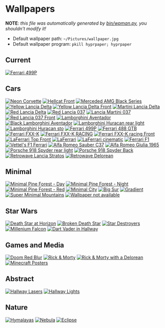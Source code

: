 # Wallpapers

**NOTE**: _this file was automatically generated by [bin/wpman.py](https://github.com/TheDarkBug/DotFiles/blob/main/bin/wpman.py), you shouldn't modify it!_

+ Default wallpaper path: `~/Pictures/wallpaper.jpg`
+ Default wallpaper program: `pkill hyprpaper; hyprpaper`


## Current

[![Ferrari 499P](https://images7.74932ac241946d4c3e5711ea2fe60f16.r2.cloudflarestorage.com/128/1285157.jpg?response-content-disposition=attachment%3B%20filename%3D%221285157.jpg%22&X-Amz-Content-Sha256=UNSIGNED-PAYLOAD&X-Amz-Algorithm=AWS4-HMAC-SHA256&X-Amz-Credential=25a1f3698f61250ae37fa2aae83c3913%2F20230611%2Fauto%2Fs3%2Faws4_request&X-Amz-Date=20230611T171316Z&X-Amz-SignedHeaders=host&X-Amz-Expires=60&X-Amz-Signature=2934a2c1acb0484dbf1a2a078c3401390dfa72e91d8d853e66cd5d273f30b91f)](https://wall.alphacoders.com/big.php?i=1285157)


## Cars

[![Neon Corvette](https://r4.wallpaperflare.com/wallpaper/193/556/883/car-neon-chevrolet-corvette-race-cars-hd-wallpaper-5970780de1da4d6bf62798ff90b1a6ed.jpg)](https://www.wallpaperflare.com/car-neon-chevrolet-corvette-race-cars-wallpaper-gjjso)
[![Hellcat Front](https://r4.wallpaperflare.com/wallpaper/666/167/593/dodge-challenger-srt-hellcat-widebody-dodge-challenger-2018-cars-4k-wallpaper-66aadc54c2d82d36e8d36b22f8aa9d24.jpg)](https://www.wallpaperflare.com/dodge-challenger-srt-hellcat-widebody-2018-cars-4k-hd-wallpaper-brnso)
[![Merceded AMG Black Series](https://r4.wallpaperflare.com/wallpaper/29/1013/318/black-car-car-mercedes-benz-mercedes-wallpaper-a8764d18c0808c88c0ec21be58a2445a.jpg)](https://www.wallpaperflare.com/black-car-mercedes-benz-luxury-vehicle-supercar-rim-sports-car-wallpaper-rjmo)
[![Yellow Lancia Delta](https://r4.wallpaperflare.com/wallpaper/655/459/714/lancia-delta-lancia-delta-integrale-giallo-ginestra-yellow-car-hd-wallpaper-bb796dca446447934cd22dd9c81e883d.jpg)](https://www.wallpaperflare.com/lancia-delta-lancia-delta-integrale-giallo-ginestra-yellow-wallpaper-ymirj)
[![Yellow Lancia Delta Front](https://r4.wallpaperflare.com/wallpaper/930/887/788/lancia-delta-lancia-delta-integrale-yellow-car-giallo-ginestra-hd-wallpaper-2a38daf6e6f218772e15eceed47dd767.jpg)](https://www.wallpaperflare.com/lancia-delta-lancia-delta-integrale-yellow-car-giallo-ginestra-wallpaper-ymios)
[![Martini Lancia Delta](https://r4.wallpaperflare.com/wallpaper/848/177/224/lancia-integrale-sports-car-martini-racing-wallpaper-b9d0788d01baad4bc627a89f40a1964d.jpg)](https://www.wallpaperflare.com/white-and-red-5-door-hatchback-lancia-integrale-martini-racing-wallpaper-qudx)
[![Red Lancia Delta](https://r4.wallpaperflare.com/wallpaper/215/925/140/khyzyl-saleem-car-render-digital-art-wallpaper-0437d25bfa4ddc6e7362b950026205e6.jpg)](https://www.wallpaperflare.com/khyzyl-saleem-car-render-digital-art-lancia-delta-widebody-wallpaper-cbrgm)
[![Red Lancia 037](https://r4.wallpaperflare.com/wallpaper/904/432/42/lancia-037-rally-cars-red-cars-group-b-stradale-hd-wallpaper-29a0e80d715afd9be67728df709196cd.jpg)](https://www.wallpaperflare.com/lancia-037-rally-cars-red-cars-group-b-stradale-italian-cars-wallpaper-gvcbk)
[![Lancia Martini 037](https://r4.wallpaperflare.com/wallpaper/774/793/149/sports-car-road-rally-cars-rallye-wallpaper-73fd5ae1caf66aaea590cd0798cc464a.jpg)](https://www.wallpaperflare.com/sports-car-road-rally-cars-rallye-group-b-lancia-037-wallpaper-corbd)
[![Red Lancia 037 Front](https://r4.wallpaperflare.com/wallpaper/832/697/96/037-1982-classic-lancia-wallpaper-48566d6850808cf8e0ec114ea8c214fa.jpg)](https://www.wallpaperflare.com/037-1982-classic-lancia-race-racing-rally-stradale-supercar-wallpaper-ubedn)
[![Lamborghini Aventador](https://r4.wallpaperflare.com/wallpaper/157/340/999/car-sports-car-supercar-lamborghini-aventador-wallpaper-d77fa2e4cfb58f7a1f2264e1f171a785.jpg)](https://www.wallpaperflare.com/car-sports-car-supercar-lamborghini-aventador-blue-car-wallpaper-ruhv)
[![Black Lamborghini Aventador](https://r4.wallpaperflare.com/wallpaper/323/372/925/lamborghini-car-lamborghini-aventador-vehicle-wallpaper-d92038ed217a5d6b9657d80f208126ad.jpg)](https://www.wallpaperflare.com/black-sports-car-lamborghini-lamborghini-aventador-vehicle-wallpaper-hdsfx)
[![Lamborghini Huracan rear light](https://r4.wallpaperflare.com/wallpaper/198/313/156/lamborghini-huracan-performante-lamborghini-huracan-lamborghini-2018-cars-wallpaper-5135583db0f7ca312096c287111faa76.jpg)](https://www.wallpaperflare.com/lamborghini-huracan-performante-2018-cars-hd-behance-wallpaper-yjah)
[![Lamborghini Huracan sto](https://r4.wallpaperflare.com/wallpaper/499/274/544/lamborghini-huracan-sto-lamborghini-huracan-lamborghini-car-vehicle-hd-wallpaper-98862d68e070ecb8007c513e780284ba.jpg)](https://www.wallpaperflare.com/lamborghini-huracan-sto-car-vehicle-sports-car-blue-cars-wallpaper-ypiid)
[![Ferrari 499P](https://images7.74932ac241946d4c3e5711ea2fe60f16.r2.cloudflarestorage.com/128/1285157.jpg?response-content-disposition=attachment%3B%20filename%3D%221285157.jpg%22&X-Amz-Content-Sha256=UNSIGNED-PAYLOAD&X-Amz-Algorithm=AWS4-HMAC-SHA256&X-Amz-Credential=25a1f3698f61250ae37fa2aae83c3913%2F20230611%2Fauto%2Fs3%2Faws4_request&X-Amz-Date=20230611T171316Z&X-Amz-SignedHeaders=host&X-Amz-Expires=60&X-Amz-Signature=2934a2c1acb0484dbf1a2a078c3401390dfa72e91d8d853e66cd5d273f30b91f)](https://wall.alphacoders.com/big.php?i=1285157)
[![Ferrari 488 GTB](https://r4.wallpaperflare.com/wallpaper/852/146/553/car-red-vehicle-ferrari-488-gtb-wallpaper-f36ad7fa554ec45ded8c7512ebe8ef35.jpg)](https://www.wallpaperflare.com/red-ferrari-488-gtb-car-vehicle-motor-vehicle-mode-of-transportation-wallpaper-pnvwf)
[![Ferrari FXX-K](https://r4.wallpaperflare.com/wallpaper/207/591/803/ferrari-fxx-k-car-wallpaper-0826fccadfacd7998e80a9c242193b80.jpg)](https://www.wallpaperflare.com/red-sports-car-ferrari-fxx-k-mode-of-transportation-motor-vehicle-wallpaper-pwqpm)
[![Ferrari FXX-K RACING](HTTPS://R4.WALLPAPERFLARE.COM/WALLPAPER/603/10/498/FERRARI-FXX-K-CAR-RACE-TRACKS-WALLPAPER-7900C8BD41EA8D8B7647B8DFB04196ED.JPG)](HTTPS://WWW.WALLPAPERFLARE.COM/FERRARI-FXX-K-CAR-RACE-TRACKS-MODE-OF-TRANSPORTATION-RED-WALLPAPER-CSUUR)
[![Ferrari FXX-K racing Front](https://r4.wallpaperflare.com/wallpaper/62/6/336/race-car-ferrari-fxx-k-ferrari-4k-wallpaper-b61adc6492586d469833dba228ba7d74.jpg)](https://www.wallpaperflare.com/race-car-ferrari-fxx-k-4k-wallpaper-blldh)
[![LaFerrari Top Front](https://r4.wallpaperflare.com/wallpaper/612/589/153/car-super-car-ferrari-ferrari-laferrari-wallpaper-804144671d9386b9369ca0e375aec085.jpg)](https://www.wallpaperflare.com/car-super-car-ferrari-ferrari-laferrari-vehicle-front-wallpaper-celtl)
[![LaFerrari](https://r4.wallpaperflare.com/wallpaper/882/252/884/ferrari-ferrari-laferrari-wallpaper-f9f008cd716aeddbf687780f8091c66d.jpg)](https://www.wallpaperflare.com/ferrari-ferrari-laferrari-mode-of-transportation-car-motor-vehicle-wallpaper-cmvvs)
[![LaFerrari cinematic](https://r4.wallpaperflare.com/wallpaper/170/566/427/ferrari-ferrari-laferrari-sports-car-red-cars-wallpaper-7900784de14afdab060798ef60e1665d.jpg)](https://www.wallpaperflare.com/ferrari-ferrari-laferrari-sports-car-red-cars-wallpaper-cjbjs)
[![Ferrari F1](https://r4.wallpaperflare.com/wallpaper/308/163/800/f1-ferrari-formula-1-formula-one-wallpaper-42cb9a85321e29826de6c85611864dfb.jpg)](https://www.wallpaperflare.com/f1-ferrari-formula-1-formula-one-red-bull-wallpaper-ufsaq)
[![Vettel's F1 Ferrari](https://r4.wallpaperflare.com/wallpaper/587/946/472/sebastian-vettel-ferrari-f1-formula-1-race-tracks-hd-wallpaper-9b196d9af45457731cb2fd19187ee8cd.jpg)](https://www.wallpaperflare.com/sebastian-vettel-ferrari-f1-formula-1-race-tracks-wallpaper-ytloh)
[![Alfa Romeo Sauber C37](https://r4.wallpaperflare.com/wallpaper/944/921/206/alfa-romeo-sauber-c37-formula-1-f1-cars-4k-wallpaper-6570a86fa7a5b936916bf748be9901a0.jpg)](https://www.wallpaperflare.com/alfa-romeo-sauber-c37-formula-1-f1-cars-4k-wallpaper-qiqqq)
[![Alfa Romeo Giulia 1965](https://r4.wallpaperflare.com/wallpaper/867/408/874/alfa-romeo-car-vehicle-alfa-romeo-gulia-1965-year-hd-wallpaper-03ea930a8885bcdd88a2aed34148c261.jpg)](https://www.wallpaperflare.com/alfa-romeo-car-vehicle-alfa-romeo-gulia-1965-year-v8-carbon-giulia-488-wallpaper-udrjs)
[![Porsche 918 Spyder rear light](https://r4.wallpaperflare.com/wallpaper/423/834/385/porsche-918-spyder-4k-martini-racing-wallpaper-172c481b7fdd51740914e0817a77ea9f.jpg)](https://www.wallpaperflare.com/porsche-918-spyder-4k-martini-racing-wallpaper-quadk)
[![Porsche 918 Spyder Back](https://r4.wallpaperflare.com/wallpaper/989/167/747/porsche-918-spyder-car-blue-cars-wallpaper-4e0e235e9728ccd682e6fbce1093ee27.jpg)](https://www.wallpaperflare.com/blue-supercar-porsche-918-spyder-blue-cars-transportation-wallpaper-pafpa)
[![Retrowave Lancia Stratos](https://r4.wallpaperflare.com/wallpaper/336/266/412/retrowave-car-vehicle-sports-car-wallpaper-78b63d788090fcd8d04c219e2832c4ba.jpg)](https://www.wallpaperflare.com/retrowave-car-vehicle-sports-car-synthwave-80s-1980s-wallpaper-tjvcz)
[![Retrowave Delorean](https://r4.wallpaperflare.com/wallpaper/993/509/280/digital-art-artwork-illustration-retrowave-synthwave-hd-wallpaper-58964d88c0e0dc98003c919e6812049a.jpg)](https://www.wallpaperflare.com/digital-art-artwork-illustration-retrowave-synthwave-vaporwave-wallpaper-yhnex)


## Minimal

[![Minimal Pine Forest - Day](https://r4.wallpaperflare.com/wallpaper/591/300/904/mountains-minimalism-forest-firewatch-wallpaper-e856bda8e0e0bc18904c41be18a274da.jpg)](https://www.wallpaperflare.com/pine-trees-field-firewatch-game-wallpaper-mountains-minimalism-wallpaper-ctu)
[![Minimal Pine Forest - Night](https://r4.wallpaperflare.com/wallpaper/312/159/584/firewatch-night-forest-nature-wallpaper-78b65dd82000ecf8e0dc810ea812648a.jpg)](https://www.wallpaperflare.com/brown-watch-tower-wallpaper-untitled-firewatch-night-forest-wallpaper-tvr)
[![Minimal Pine Forest - Red](https://r4.wallpaperflare.com/wallpaper/758/252/42/firewatch-video-games-mountains-nature-wallpaper-d8c6cc1acf2cf7c96e70797232d9cb10.jpg)](https://www.wallpaperflare.com/towerhouse-digital-wallpaper-house-on-top-of-a-tower-in-the-mountains-painting-wallpaper-qi)
[![Minimal City](https://r4.wallpaperflare.com/wallpaper/573/824/918/home-minimalism-night-vector-the-city-hd-wallpaper-2605ff3363c50ecb8c5e79551197c626.jpg)](https://www.wallpaperflare.com/home-minimalism-night-vector-the-city-light-style-building-wallpaper-goavt)
[![Big Sur](https://r4.wallpaperflare.com/wallpaper/414/160/33/mac-os-x-os-x-big-sur-hd-wallpaper-863ba887a4a08dd3896af12ae4bd7792.jpg)](https://www.wallpaperflare.com/mac-os-x-big-sur-wallpaper-ymryv)
[![Gradient](https://r4.wallpaperflare.com/wallpaper/707/220/899/gradient-blue-pink-abstract-art-wallpaper-a33b436d2de9cbc5dfa6225748ab3818.jpg)](https://www.wallpaperflare.com/gradient-blue-pink-abstract-art-wallpaper-cvxen)
[![Super Minimal Mountains](https://r4.wallpaperflare.com/wallpaper/524/1000/1020/minimal-mountains-landscape-wallpaper-5d8518edf0d87a6cc9601d35292f3c0b.jpg)](https://www.wallpaperflare.com/minimal-mountains-landscape-wallpaper-bkqgy)
[![Wallpaper not available](https://r4.wallpaperflare.com/wallpaper/173/114/541/minimalism-black-background-error-simple-background-not-available-hd-wallpaper-f9e0186d713abd8be667c85fd06116cd.jpg)](https://www.wallpaperflare.com/minimalism-black-background-error-simple-background-not-available-wallpaper-grxal)


## Star Wars

[![Death Star at Horizon](https://r4.wallpaperflare.com/wallpaper/1005/822/563/star-wars-death-star-at-at-space-wallpaper-abe6bced53f1bfb9a5847bf93dac5c90.jpg)](https://www.wallpaperflare.com/star-wars-star-destroyer-wallpaper-death-star-at-at-space-wallpaper-mxva)
[![Broken Death Star](https://r4.wallpaperflare.com/wallpaper/201/929/79/digital-art-star-wars-death-star-black-wallpaper-f9b0b81d91ea8d1b36f708cf8041d68d.jpg)](https://www.wallpaperflare.com/digital-art-star-wars-death-star-black-1920x1080-wallpaper-mcnyw)
[![Star Destroyers](https://r4.wallpaperflare.com/wallpaper/581/864/856/imperial-class-star-destroyer-wallpaper-3da50da6ed6bd846c4bc956940432d58.jpg)](https://www.wallpaperflare.com/imperial-class-star-destroyer-star-wars-star-destroyer-wallpaper-wallpaper-ptaiq)
[![Millenium Falcon](https://r4.wallpaperflare.com/wallpaper/343/650/487/star-wars-wallpaper-819e32d8b1c1c35bd4851a6a01c51678.jpg)](https://www.wallpaperflare.com/star-wars-millennium-falcon-digital-wallpaper-sky-nature-space-wallpaper-hcru)
[![Dart Vader in Hallway](https://r4.wallpaperflare.com/wallpaper/659/734/329/star-wars-darth-vader-artwork-lightsaber-wallpaper-999088fdd1da9d4b76f768cf5081967d.jpg)](https://www.wallpaperflare.com/star-wars-kylo-ren-wallpaper-darth-vader-artwork-lightsaber-wallpaper-sqhqu)


## Games and Media

[![Doom Red Blur](https://r4.wallpaperflare.com/wallpaper/906/911/804/video-games-doom-game-wallpaper-38167d88d0801cd8801cb1eef892640a.jpg)](https://www.wallpaperflare.com/doom-wallpaper-video-games-doom-game-text-close-up-religion-wallpaper-hpbkb)
[![Rick & Morty](https://r4.wallpaperflare.com/wallpaper/178/471/787/rick-and-morty-run-the-jewels-vector-graphics-wallpaper-9fa542ec0ee60c7b259cf8a2a1614474.jpg)](https://www.wallpaperflare.com/rick-and-morthy-movie-scene-rick-and-morty-run-the-jewels-vector-graphics-wallpaper-puphc)
[![Rick & Morty with a Delorean](https://r4.wallpaperflare.com/wallpaper/727/296/877/rick-and-morty-sunset-rick-sanchez-delorean-wallpaper-89c0380d51da8d5b76e7785ff061f6dd.jpg)](https://www.wallpaperflare.com/rick-and-morty-by-the-sea-wallpaper-sunset-rick-sanchez-delorean-wallpaper-szfn)
[![Minecraft Posters](https://r4.wallpaperflare.com/wallpaper/174/742/406/minecraft-video-games-wallpaper-db06cc1d73d10f39a5942bb94d7c5c40.jpg)](https://www.wallpaperflare.com/minecraft-collage-poster-video-games-architecture-building-wallpaper-aio)


## Abstract

[![Hallway Lasers](https://r4.wallpaperflare.com/wallpaper/949/555/749/abstract-huawei-lights-neon-hd-wallpaper-bbe64c5d2371dff985947ba94d6c5ca0.jpg)](https://www.wallpaperflare.com/abstract-huawei-lights-neon-wallpaper-gjguc)
[![Hallway Lights](https://r4.wallpaperflare.com/wallpaper/380/523/681/design-neon-abstract-light-design-hd-wallpaper-3fec223ffdf97578f74da264a483e0b0.jpg)](https://www.wallpaperflare.com/design-neon-abstract-light-background-room-wallpaper-gozky)


## Nature

[![Hymalayas](https://r4.wallpaperflare.com/wallpaper/384/818/513/himalayas-mountains-landscape-nature-wallpaper-6826fde8a0307cb8800cf11ed822d47a.jpg)](https://www.wallpaperflare.com/himalayas-mountains-landscape-nature-hd-4k-wallpaper-bdfsp)
[![Nebula](https://r4.wallpaperflare.com/wallpaper/824/766/324/nebula-4k-teal-turquoise-wallpaper-032b333ddd19ab25df069207c82bc838.jpg)](https://www.wallpaperflare.com/nebula-4k-teal-turquoise-8k-wallpaper-qpnrh)
[![Eclipse](https://r4.wallpaperflare.com/wallpaper/175/524/956/digital-digital-art-artwork-fantasy-art-drawing-hd-wallpaper-d8562dc820d0acd8506c415eb8e2a49a.jpg)](https://www.wallpaperflare.com/digital-digital-art-artwork-fantasy-art-drawing-painting-wallpaper-gjwkg)
